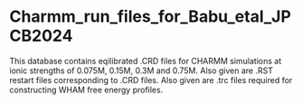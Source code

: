 # Charmm_run_files_for_Babu_etal_JPCB2024
This database contains eqilibrated .CRD files for CHARMM  simulations at ionic strengths of 0.075M, 0.15M, 0.3M and 0.75M. Also given are .RST restart files corresponding to .CRD files. Also given are .trc files required for constructing WHAM free energy profiles.
